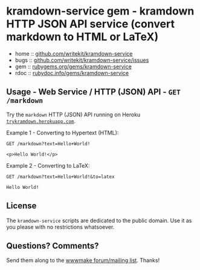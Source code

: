 # kramdown-service gem - kramdown HTTP JSON API service (convert markdown to HTML or LaTeX)

* home  :: [github.com/writekit/kramdown-service](https://github.com/writekit/kramdown-service)
* bugs  :: [github.com/writekit/kramdown-service/issues](https://github.com/writekit/kramdown-service/issues)
* gem   :: [rubygems.org/gems/kramdown-service](https://rubygems.org/gems/kramdown-service)
* rdoc  :: [rubydoc.info/gems/kramdown-service](http://rubydoc.info/gems/kramdown-service)


## Usage - Web Service / HTTP (JSON) API - `GET /markdown`

Try the `markdown` HTTP (JSON) API running
on Heroku [`trykramdown.herokuapp.com`](http://trykramdown.herokuapp.com).


Example 1 - Converting to Hypertext (HTML):

    GET /markdown?text=Hello+World!
    
    <p>Hello World!</p>


Example 2 - Converting to LaTeX:

    GET /markdown?text=Hello+World!&to=latex
    
    Hello World!




## License

The `kramdown-service` scripts are dedicated to the public domain.
Use it as you please with no restrictions whatsoever.


## Questions? Comments?

Send them along to the
[wwwmake forum/mailing list](http://groups.google.com/group/wwwmake).
Thanks!

